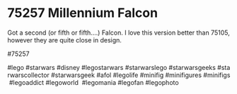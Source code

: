 # 75257 Millennium Falcon

Got a second (or fifth or fifth….) Falcon. I love this version better than 75105, however they are quite close in design. 

#75257 
 
#lego #starwars #disney #legostarwars #starwarslego #starwarsgeeks #starwarscollector #starwarsgeek #afol #legolife #minifig #minifigures #minifigs #legoaddict #legoworld  #legomania #legofan #legophoto 

